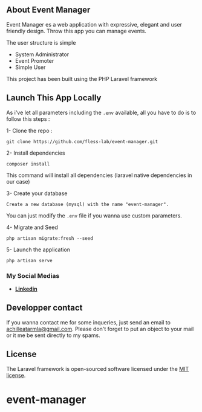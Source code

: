 ## About Event Manager

Event Manager es a web application with expressive, elegant and user friendly design.
Throw this app you can manage events.

The user structure is simple

-   System Administrator
-   Event Promoter
-   Simple User

This project has been built using the PHP Laravel framework

## Launch This App Locally

As i've let all parameters including the `.env` available, all you have to do is to follow this steps :

1- Clone the repo :

    git clone https://github.com/fless-lab/event-manager.git

2- Install dependencies

    composer install

This command will install all dependencies (laravel native dependencies in our case)

3- Create your database

    Create a new database (mysql) with the name "event-manager".

You can just modify the `.env` file if you wanna use custom parameters.

4- Migrate and Seed

    php artisan migrate:fresh --seed

5- Launch the application

    php artisan serve

### My Social Medias

-   **[Linkedin](https://www.linkedin.com/in/abdou-raouf-atarmla/)**

## Developper contact

If you wanna contact me for some inqueries, just send an email to [achilleatarmla@gmail.com](mailto:achilleatarmla@gmail.com). Please don't forget to put an object to your mail or it me be sent directly to my spams.

## License

The Laravel framework is open-sourced software licensed under the [MIT license](https://opensource.org/licenses/MIT).

# event-manager

